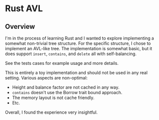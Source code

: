 # Rust AVL

## Overview

I'm in the process of learning Rust and I wanted to explore implementing a somewhat non-trivial tree structure. For the
specific structure, I chose to implement an AVL-like tree. The implementation is somewhat basic, but it does support 
`insert`, `contains`, and `delete` all with self-balancing.

See the tests cases for example usage and more details.

This is entirely a toy implementation and should not be used in any real setting. Various aspects are non-optimal:

- Height and balance factor are not cached in any way.
- `contains` doesn't use the Borrow trait bound approach.
- The memory layout is not cache friendly.
- Etc.

Overall, I found the experience very insightful.
